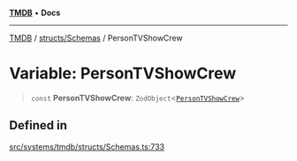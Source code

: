 [**TMDB**](../../../README.md) • **Docs**

***

[TMDB](../../../README.md) / [structs/Schemas](../README.md) / PersonTVShowCrew

# Variable: PersonTVShowCrew

> `const` **PersonTVShowCrew**: `ZodObject`\<[`PersonTVShowCrew`](../type-aliases/PersonTVShowCrew.md)\>

## Defined in

[src/systems/tmdb/structs/Schemas.ts:733](https://github.com/Norviah/media-hub/blob/b0accce5c447ccf1a18696f3cb0baef1f5bd16be/src/systems/tmdb/structs/Schemas.ts#L733)
